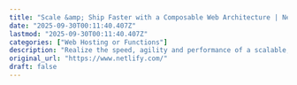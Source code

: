 ```yaml
---
title: "Scale &amp; Ship Faster with a Composable Web Architecture | Netlify"
date: "2025-09-30T00:11:40.407Z"
lastmod: "2025-09-30T00:11:40.407Z"
categories: ["Web Hosting or Functions"]
description: "Realize the speed, agility and performance of a scalable, composable web architecture with Netlify. Explore the composable web platform now!"
original_url: "https://www.netlify.com/"
draft: false
---
```

